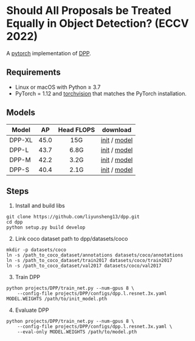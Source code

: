 # Should All Proposals be Treated Equally in Object Detection? (ECCV 2022)
A [pytorch](http://pytorch.org/) implementation of [DPP](https://arxiv.org/pdf/2207.03520.pdf).

## Requirements
- Linux or macOS with Python ≥ 3.7
- PyTorch = 1.12 and [torchvision](https://github.com/pytorch/vision/) that matches the PyTorch installation.

## Models
Model | AP | Head FLOPS |  download
--- |:---:|:---:|:---:
DPP-XL | 45.0 | 15G | [init](http://www.svcl.ucsd.edu/projects/dpp/assets/dpp/model_final_pro300_pretrained.pth) / [model](http://www.svcl.ucsd.edu/projects/dpp/assets/dpp/model_final_dpp_xl.pth)
DPP-L | 43.7 | 6.8G  |  [init](http://www.svcl.ucsd.edu/projects/dpp/assets/dpp/model_final_pro300_pretrained.pth) / [model](http://www.svcl.ucsd.edu/projects/dpp/assets/dpp/model_final_dpp_l.pth)
DPP-M | 42.2 | 3.2G  | [init](http://www.svcl.ucsd.edu/projects/dpp/assets/dpp/model_final_pro100_pretrained.pth) / [model](http://www.svcl.ucsd.edu/projects/dpp/assets/dpp/model_final_dpp_m.pth)
DPP-S | 40.4 | 2.1G  |  [init](http://www.svcl.ucsd.edu/projects/dpp/assets/dpp/model_final_pro50_pretrained.pth) / [model](http://www.svcl.ucsd.edu/projects/dpp/assets/dpp/model_final_dpp_s.pth)

## Steps
1. Install and build libs
```
git clone https://github.com/liyunsheng13/dpp.git
cd dpp
python setup.py build develop
```

2. Link coco dataset path to dpp/datasets/coco
```
mkdir -p datasets/coco
ln -s /path_to_coco_dataset/annotations datasets/coco/annotations
ln -s /path_to_coco_dataset/train2017 datasets/coco/train2017
ln -s /path_to_coco_dataset/val2017 datasets/coco/val2017
```

3. Train DPP
```
python projects/DPP/train_net.py --num-gpus 8 \
    --config-file projects/DPP/configs/dpp.l.resnet.3x.yaml MODEL.WEIGHTS /path/to/init_model.pth
```

4. Evaluate DPP
```
python projects/DPP/train_net.py --num-gpus 8 \
    --config-file projects/DPP/configs/dpp.l.resnet.3x.yaml \
    --eval-only MODEL.WEIGHTS /path/to/model.pth
